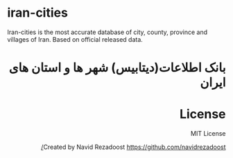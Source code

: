 # iran-cities
Iran-cities is the most accurate database of city, county, province and villages of Iran. Based on official released data.

<div dir="rtl">
  
# بانک اطلاعات(دیتابیس) شهر ها و استان های ایران


# License
MIT License

Created by Navid Rezadoost https://github.com/navidrezadoost/
